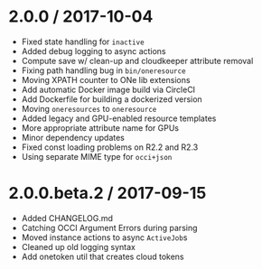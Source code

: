 
2.0.0 / 2017-10-04
==================

  * Fixed state handling for `inactive`
  * Added debug logging to async actions
  * Compute save w/ clean-up and cloudkeeper attribute removal
  * Fixing path handling bug in `bin/oneresource`
  * Moving XPATH counter to ONe lib extensions
  * Add automatic Docker image build via CircleCI
  * Add Dockerfile for building a dockerized version
  * Moving `oneresources` to `oneresource`
  * Added legacy and GPU-enabled resource templates
  * More appropriate attribute name for GPUs
  * Minor dependency updates
  * Fixed const loading problems on R2.2 and R2.3
  * Using separate MIME type for `occi+json`

2.0.0.beta.2 / 2017-09-15
==================

  * Added CHANGELOG.md
  * Catching OCCI Argument Errors during parsing
  * Moved instance actions to async `ActiveJob`s
  * Cleaned up old logging syntax
  * Add onetoken util that creates cloud tokens
